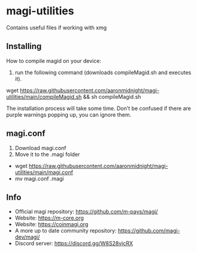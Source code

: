 # magi-utilities
Contains useful files if working with xmg

Installing
-----
How to compile magid on your device: 
1) run the following command (downloads compileMagid.sh and executes it). 

wget https://raw.githubusercontent.com/aaronmidnight/magi-utilities/main/compileMagid.sh && sh compileMagid.sh

The installation process will take some time. 
Don't be confused if there are purple warnings popping up, you can ignore them. 

magi.conf
-----
1) Download magi.conf
2) Move it to the .magi folder
- wget https://raw.githubusercontent.com/aaronmidnight/magi-utilities/main/magi.conf
- mv magi.conf .magi

Info
-----
- Official magi repository: https://github.com/m-pays/magi/
- Website: https://m-core.org
- Website: https://coinmagi.org
- A more up to date community repository: https://github.com/magi-dev/magi/
- Discord server: https://discord.gg/W8S28vjcRX
